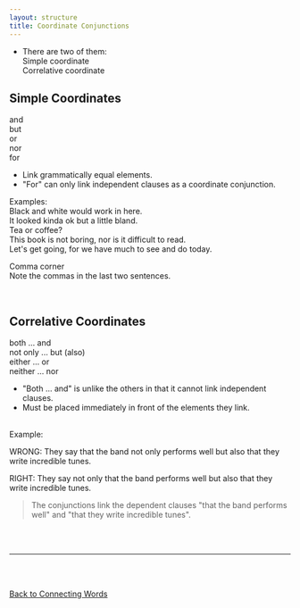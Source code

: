 ```yaml
---
layout: structure
title: Coordinate Conjunctions
---
```

* There are two of them:   
Simple coordinate  
Correlative coordinate

## Simple Coordinates  

  and  
  but  
  or  
  nor  
  for  

* Link grammatically equal elements.   
* "For" can only link independent clauses as a coordinate conjunction.  

Examples:   
Black and white would work in here.  
It looked kinda ok but a little bland.  
Tea or coffee?  
This book is not boring, nor is it difficult to read.  
Let's get going, for we have much to see and do today.  

Comma corner  
Note the commas in the last two sentences.

<br/>

## Correlative Coordinates  

both ... and  
not only ... but (also)  
either ... or  
neither ... nor  

* "Both ... and" is unlike the others in that it cannot link independent clauses.  
* Must be placed immediately in front of the elements they link.  

 
<br/>
Example:   

WRONG: They say that the band not only performs well but also that they write incredible tunes.  

RIGHT: They say not only that the band performs well but also that they write incredible tunes.
>The conjunctions link the dependent clauses "that the band performs well" and "that they write incredible tunes".

<br/>
<br/>

---

<br/>
<br/>

[Back to Connecting Words]({{site.baseurl}}/structures/connecting-words)
